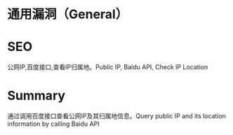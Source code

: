 # 通用漏洞（General）
# SEO
公网IP,百度接口,查看IP归属地。Public IP, Baidu API, Check IP Location
# Summary
通过调用百度接口查看公网IP及其归属地信息。Query public IP and its location information by calling Baidu API
